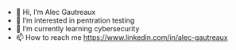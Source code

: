 - 👋 Hi, I’m Alec Gautreaux
- 👀 I’m interested in pentration testing
- 🌱 I’m currently learning cybersecurity
- 📫 How to reach me https://www.linkedin.com/in/alec-gautreaux 

<!---
Pa1nqu1n/Pa1nqu1n is a ✨ special ✨ repository because its `README.md` (this file) appears on your GitHub profile.
You can click the Preview link to take a look at your changes.
--->

